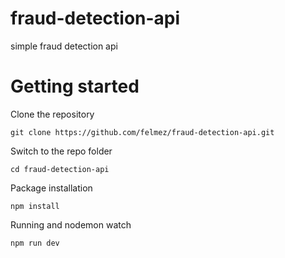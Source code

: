 # fraud-detection-api
simple fraud detection api

# Getting started

Clone the repository

    git clone https://github.com/felmez/fraud-detection-api.git

Switch to the repo folder

    cd fraud-detection-api

Package installation

    npm install

Running and nodemon watch

    npm run dev